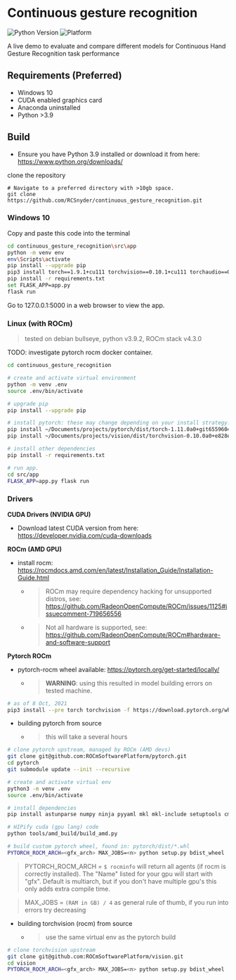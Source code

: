 
# Continuous gesture recognition
![Python Version](https://img.shields.io/badge/python-3.9-blue) ![Platform](https://img.shields.io/badge/platform-windows%7Clinux-lightgray)

A live demo to evaluate and compare different models for Continuous Hand Gesture Recognition task performance

## Requirements (Preferred)
- Windows 10
- CUDA enabled graphics card
- Anaconda uninstalled
- Python >3.9

## Build

- Ensure you have Python 3.9 installed or download it from here: https://www.python.org/downloads/

clone the repository
```
# Navigate to a preferred directory with >10gb space.
git clone https://github.com/RCSnyder/continuous_gesture_recognition.git
```

### Windows 10
Copy and paste this code into the terminal

```bash
cd continuous_gesture_recognition\src\app
python -m venv env
env\Scripts\activate
pip install --upgrade pip
pip3 install torch==1.9.1+cu111 torchvision==0.10.1+cu111 torchaudio==0.9.1 -f https://download.pytorch.org/whl/torch_stable.html
pip install -r requirements.txt
set FLASK_APP=app.py
flask run
```

Go to 127.0.0.1:5000 in a web browser to view the app.


### Linux (with ROCm)
> tested on debian bullseye, python v3.9.2, ROCm stack v4.3.0

TODO: investigate pytorch rocm docker container.

```bash
cd continuous_gesture_recognition

# create and activate virtual environment
python -m venv .env
source .env/bin/activate

# upgrade pip
pip install --upgrade pip

# install pytorch: these may change depending on your install strategy. See Pytorch ROCm below.
pip install ~/Documents/projects/pytorch/dist/torch-1.11.0a0+git6559604-cp39-cp39-linux_x86_64.whl
pip install ~/Documents/projects/vision/dist/torchvision-0.10.0a0+e828eef-cp39-cp39-linux_x86_64.whl

# install other dependencies
pip install -r requirements.txt

# run app.
cd src/app
FLASK_APP=app.py flask run
```

### Drivers

**CUDA Drivers (NVIDIA GPU)**
- Download latest CUDA version from here: https://developer.nvidia.com/cuda-downloads


**ROCm (AMD GPU)**
- install rocm: https://rocmdocs.amd.com/en/latest/Installation_Guide/Installation-Guide.html
  - > ROCm may require dependency hacking for unsupported distros, see: https://github.com/RadeonOpenCompute/ROCm/issues/1125#issuecomment-719656556
  - > Not all hardware is supported, see: https://github.com/RadeonOpenCompute/ROCm#hardware-and-software-support

**Pytorch ROCm**
- pytorch-rocm wheel available: https://pytorch.org/get-started/locally/
  - > **WARNING**: using this resulted in model building errors on tested machine.
```bash
# as of 8 Oct, 2021
pip3 install --pre torch torchvision -f https://download.pytorch.org/whl/nightly/rocm4.2/torch_nightly.html
```

- building pytorch from source
  - > this will take a several hours
```bash
# clone pytorch upstream, managed by ROCm (AMD devs)
git clone git@github.com:ROCmSoftwarePlatform/pytorch.git
cd pytorch
git submodule update --init --recursive

# create and activate virtual env
python3 -m venv .env
source .env/bin/activate

# install dependencies
pip install astunparse numpy ninja pyyaml mkl mkl-include setuptools cmake cffi typing_extensions future six requests dataclasses

# HIPify cuda (gpu lang) code
python tools/amd_build/build_amd.py

# build custom pytorch wheel, found in: pytorch/dist/*.whl
PYTORCH_ROCM_ARCH=<gfx_arch> MAX_JOBS=<n> python setup.py bdist_wheel
```
> PYTORCH_ROCM_ARCH = `$ rocminfo` will return all agents (if rocm is correctly installed). The "Name" listed for your gpu will start with "gfx". Default is multiarch, but if you don't have multiple gpu's this only adds extra compile time.

> MAX_JOBS = `(RAM in GB) / 4` as general rule of thumb, if you run into errors try decreasing

- building torchvision (rocm) from source
  - > use the same virtual env as the pytorch build
```bash
# clone torchvision upstream
git clone git@github.com:ROCmSoftwarePlatform/vision.git
cd vision
PYTORCH_ROCM_ARCH=<gfx_arch> MAX_JOBS=<n> python setup.py bdist_wheel
```

